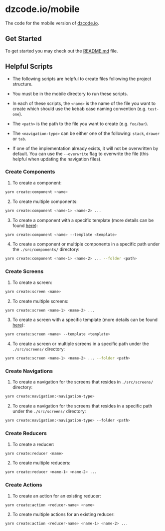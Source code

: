 # dzcode.io/mobile

The code for the mobile version of [dzcode.io](https://dzcode.io).

## Get Started

To get started you may check out the [README.md](../README.md#get-started) file.

## Helpful Scripts

- The following scripts are helpful to create files following the project structure.

- You must be in the mobile directory to run these scripts.

- In each of these scripts, the `<name>` is the name of the file you want to create which should use the kebab case naming convention (e.g. `test-one`).

- The `<path>` is the path to the file you want to create (e.g. `foo/bar`).

- The `<navigation-type>` can be either one of the following: `stack`, `drawer` or `tab`.

- If one of the implementation already exists, it will not be overwritten by default. You can use the `--overwrite` flag to overwrite the file (this helpful when updating the navigation files).

### Create Components

1. To create a component:

```sh
yarn create:component <name>
```

2. To create multiple components:

```sh
yarn create:component <name-1> <name-2> ...
```

3. To create a component with a specific template (more details can be found [here](https://omar-belghaouti.github.io/react-native-help-create/CREATING_FILES.html#templates)):

```sh
yarn create:component <name> --template <template>
```

4. To create a component or multiple components in a specific path under the `./src/components/` directory:

```sh
yarn create:component <name-1> <name-2> ... --folder <path>
```

### Create Screens

1. To create a screen:

```sh
yarn create:screen <name>
```

2. To create multiple screens:

```sh
yarn create:screen <name-1> <name-2> ...
```

3. To create a screen with a specific template (more details can be found [here](https://omar-belghaouti.github.io/react-native-help-create/CREATING_FILES.html#templates)):

```sh
yarn create:screen <name> --template <template>
```

4. To create a screen or multiple screens in a specific path under the `./src/screens/` directory:

```sh
yarn create:screen <name-1> <name-2> ... --folder <path>
```

### Create Navigations

1. To create a navigation for the screens that resides in `./src/screens/` directory:

```sh
yarn create:navigation:<navigation-type>
```

2. To create a navigation for the screens that resides in a specific path under the `./src/screens/` directory:

```sh
yarn create:navigation:<navigation-type> --folder <path>
```

### Create Reducers

1. To create a reducer:

```sh
yarn create:reducer <name>
```

2. To create multiple reducers:

```sh
yarn create:reducer <name-1> <name-2> ...
```

### Create Actions

1. To create an action for an existing reducer:

```sh
yarn create:action <reducer-name> <name>
```

2. To create multiple actions for an existing reducer:

```sh
yarn create:action <reducer-name> <name-1> <name-2> ...
```
